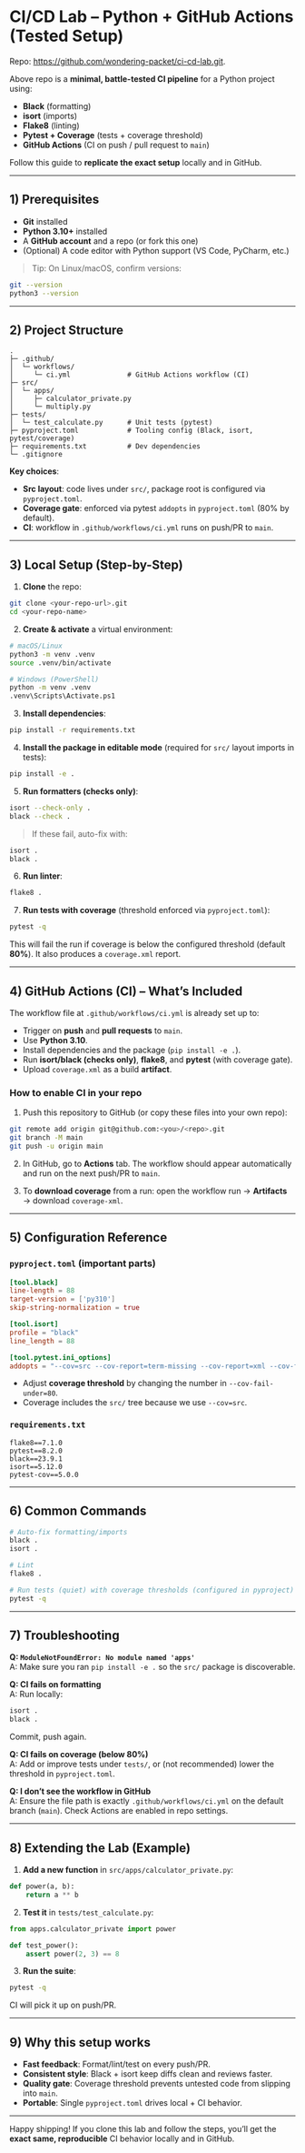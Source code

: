 # CI/CD Lab – Python + GitHub Actions (Tested Setup)

Repo: https://github.com/wondering-packet/ci-cd-lab.git.

Above repo is a **minimal, battle-tested CI pipeline** for a Python project using:
- **Black** (formatting)
- **isort** (imports)
- **Flake8** (linting)
- **Pytest + Coverage** (tests + coverage threshold)
- **GitHub Actions** (CI on push / pull request to `main`)

Follow this guide to **replicate the exact setup** locally and in GitHub.

---

## 1) Prerequisites

- **Git** installed
- **Python 3.10+** installed
- A **GitHub account** and a repo (or fork this one)
- (Optional) A code editor with Python support (VS Code, PyCharm, etc.)

> Tip: On Linux/macOS, confirm versions:
```bash
git --version
python3 --version
```

---

## 2) Project Structure

```
.
├─ .github/
│  └─ workflows/
│     └─ ci.yml              # GitHub Actions workflow (CI)
├─ src/
│  └─ apps/
│     ├─ calculator_private.py
│     └─ multiply.py
├─ tests/
│  └─ test_calculate.py      # Unit tests (pytest)
├─ pyproject.toml            # Tooling config (Black, isort, pytest/coverage)
├─ requirements.txt          # Dev dependencies
└─ .gitignore
```

**Key choices**:
- **Src layout**: code lives under `src/`, package root is configured via `pyproject.toml`.
- **Coverage gate**: enforced via pytest `addopts` in `pyproject.toml` (80% by default).
- **CI**: workflow in `.github/workflows/ci.yml` runs on push/PR to `main`.

---

## 3) Local Setup (Step-by-Step)

1) **Clone** the repo:
```bash
git clone <your-repo-url>.git
cd <your-repo-name>
```

2) **Create & activate** a virtual environment:
```bash
# macOS/Linux
python3 -m venv .venv
source .venv/bin/activate

# Windows (PowerShell)
python -m venv .venv
.venv\Scripts\Activate.ps1
```

3) **Install dependencies**:
```bash
pip install -r requirements.txt
```

4) **Install the package in editable mode** (required for `src/` layout imports in tests):
```bash
pip install -e .
```

5) **Run formatters (checks only)**:
```bash
isort --check-only .
black --check .
```
> If these fail, auto-fix with:
```bash
isort .
black .
```

6) **Run linter**:
```bash
flake8 .
```

7) **Run tests with coverage** (threshold enforced via `pyproject.toml`):
```bash
pytest -q
```
This will fail the run if coverage is below the configured threshold (default **80%**). It also produces a `coverage.xml` report.

---

## 4) GitHub Actions (CI) – What’s Included

The workflow file at `.github/workflows/ci.yml` is already set up to:
- Trigger on **push** and **pull requests** to `main`.
- Use **Python 3.10**.
- Install dependencies and the package (`pip install -e .`).
- Run **isort/black (checks only)**, **flake8**, and **pytest** (with coverage gate).
- Upload `coverage.xml` as a build **artifact**.

### How to enable CI in your repo

1) Push this repository to GitHub (or copy these files into your own repo):
```bash
git remote add origin git@github.com:<you>/<repo>.git
git branch -M main
git push -u origin main
```

2) In GitHub, go to **Actions** tab. The workflow should appear automatically and run on the next push/PR to `main`.

3) To **download coverage** from a run: open the workflow run → **Artifacts** → download `coverage-xml`.

---

## 5) Configuration Reference

### `pyproject.toml` (important parts)
```toml
[tool.black]
line-length = 88
target-version = ['py310']
skip-string-normalization = true

[tool.isort]
profile = "black"
line_length = 88

[tool.pytest.ini_options]
addopts = "--cov=src --cov-report=term-missing --cov-report=xml --cov-fail-under=80"
```
- Adjust **coverage threshold** by changing the number in `--cov-fail-under=80`.
- Coverage includes the `src/` tree because we use `--cov=src`.

### `requirements.txt`
```
flake8==7.1.0
pytest==8.2.0
black==23.9.1
isort==5.12.0
pytest-cov==5.0.0
```

---

## 6) Common Commands

```bash
# Auto-fix formatting/imports
black .
isort .

# Lint
flake8 .

# Run tests (quiet) with coverage thresholds (configured in pyproject)
pytest -q
```

---

## 7) Troubleshooting

**Q: `ModuleNotFoundError: No module named 'apps'`**  
A: Make sure you ran `pip install -e .` so the `src/` package is discoverable.

**Q: CI fails on formatting**  
A: Run locally:
```bash
isort .
black .
```
Commit, push again.

**Q: CI fails on coverage (below 80%)**  
A: Add or improve tests under `tests/`, or (not recommended) lower the threshold in `pyproject.toml`.

**Q: I don’t see the workflow in GitHub**  
A: Ensure the file path is exactly `.github/workflows/ci.yml` on the default branch (`main`). Check Actions are enabled in repo settings.

---

## 8) Extending the Lab (Example)

1) **Add a new function** in `src/apps/calculator_private.py`:
```python
def power(a, b):
    return a ** b
```

2) **Test it** in `tests/test_calculate.py`:
```python
from apps.calculator_private import power

def test_power():
    assert power(2, 3) == 8
```

3) **Run the suite**:
```bash
pytest -q
```

CI will pick it up on push/PR.

---

## 9) Why this setup works

- **Fast feedback**: Format/lint/test on every push/PR.
- **Consistent style**: Black + isort keep diffs clean and reviews faster.
- **Quality gate**: Coverage threshold prevents untested code from slipping into `main`.
- **Portable**: Single `pyproject.toml` drives local + CI behavior.

---

Happy shipping! If you clone this lab and follow the steps, you’ll get the **exact same, reproducible** CI behavior locally and in GitHub.
